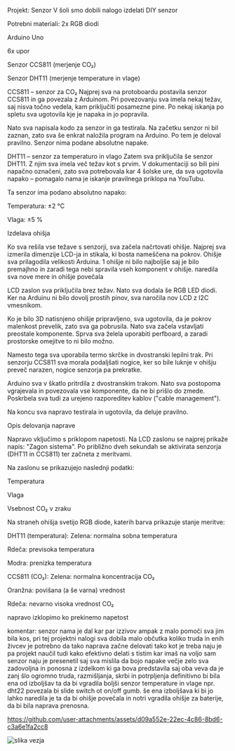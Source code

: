 Projekt: Senzor
 V šoli smo dobili nalogo izdelati DIY senzor

Potrebni materiali:
2x RGB diodi
 
Arduino Uno

6x upor

Senzor CCS811 (merjenje CO₂)

Senzor DHT11 (merjenje temperature in vlage)

CCS811 – senzor za CO₂ Najprej sva na protoboardu postavila senzor CCS811 in ga povezala z Arduinom. Pri povezovanju sva imela nekaj težav, saj nisva točno vedela, kam priključiti posamezne pine. Po nekaj iskanja po spletu sva ugotovila kje je napaka in jo popravila.

Nato sva napisala kodo za senzor in ga testirala. Na začetku senzor ni bil zaznan, zato sva še enkrat naložila program na Arduino. Po tem je deloval pravilno. Senzor nima podane absolutne napake.

DHT11 – senzor za temperaturo in vlago 
Zatem sva priključila še senzor DHT11. Z njim sva imela več težav kot s prvim. V dokumentaciji so bili pini napačno označeni, zato sva potrebovala kar 4 šolske ure, da sva ugotovila napako – pomagalo nama je iskanje pravilnega priklopa na YouTubu.

Ta senzor ima podano absolutno napako:

Temperatura: ±2 °C

Vlaga: ±5 %

Izdelava ohišja 

Ko sva rešila vse težave s senzorji, sva začela načrtovati ohišje. Najprej sva izmerila dimenzije LCD-ja in stikala, ki bosta nameščena na pokrov. Ohišje sva prilagodila velikosti Arduina. 1 ohišje ni bilo najboljše saj je bilo premajhno in zaradi tega nebi spravila vseh komponent v ohišje. naredila sva nove mere in ohišje povečala

LCD zaslon sva priključila brez težav. Nato sva dodala še RGB LED diodi. Ker na Arduinu ni bilo dovolj prostih pinov, sva naročila nov LCD z I2C vmesnikom.

Ko je bilo 3D natisnjeno ohišje pripravljeno, sva ugotovila, da je pokrov malenkost prevelik, zato sva ga pobrusila. Nato sva začela vstavljati preostale komponente. Sprva sva želela uporabiti perfboard, a zaradi prostorske omejitve to ni bilo možno.

Namesto tega sva uporabila termo skrčke in dvostranski lepilni trak. Pri senzorju CCS811 sva morala podaljšati nogice, ker so bile luknje v ohišju preveč narazen, nogice senzorja pa prekratke.

Arduino sva v škatlo pritrdila z dvostranskim trakom. Nato sva postopoma vgrajevala in povezovala vse komponente, da ne bi prišlo do zmede. Poskrbela sva tudi za urejeno razporeditev kablov ("cable management").

Na koncu sva napravo testirala in ugotovila, da deluje pravilno.

Opis delovanja naprave

Napravo vključimo s priklopom napetosti. Na LCD zaslonu se najprej prikaže napis: "Zagon sistema". Po približno dveh sekundah se aktivirata senzorja (DHT11 in CCS811) ter začneta z meritvami.

Na zaslonu se prikazujejo naslednji podatki:

Temperatura

Vlaga

Vsebnost CO₂ v zraku

Na straneh ohišja svetijo RGB diode, katerih barva prikazuje stanje meritve:

DHT11 (temperatura): Zelena: normalna sobna temperatura

Rdeča: previsoka temperatura

Modra: prenizka temperatura

CCS811 (CO₂): Zelena: normalna koncentracija CO₂

Oranžna: povišana (a še varna) vrednost

Rdeča: nevarno visoka vrednost CO₂

napravo izklopimo ko prekinemo napetost

komentar:
senzor nama je dal kar par izzivov ampak z malo pomoči sva jim bila kos, pri tej projektni nalogi sva dobila malo občutka koliko truda in enih živcev je potrebno da tako naprava začne delovati tako kot je treba 
naju je pa projekt naučil tudi kako efektivno delati s tistim kar imaš na voljo
sam senzor naju je presenetil saj sva mislila da bojo napake večje 
zelo sva zadovoljna in ponosna z izdelkom ki ga bova predstavila saj oba veva da je zanj šlo ogromno truda, razmišljanja, skrbi in potrpljenja
definitivno bi bila ena od izboljšav ta da bi vgradila boljši senzor temperature in vlage npr. dht22 povezala bi slide switch ot on/off gumb. še ena izboljšava ki bi jo lahko naredila je ta da bi ohišje povečala in notri vgradila ohišje za baterije, da bi bila naprava prenosna.

https://github.com/user-attachments/assets/d09a552e-22ec-4c86-8bd6-c3a6e1fa2cc8 

![slika vezja](https://github.com/user-attachments/assets/bc5a9874-81a6-4e32-96f6-004c6a0e6914)

